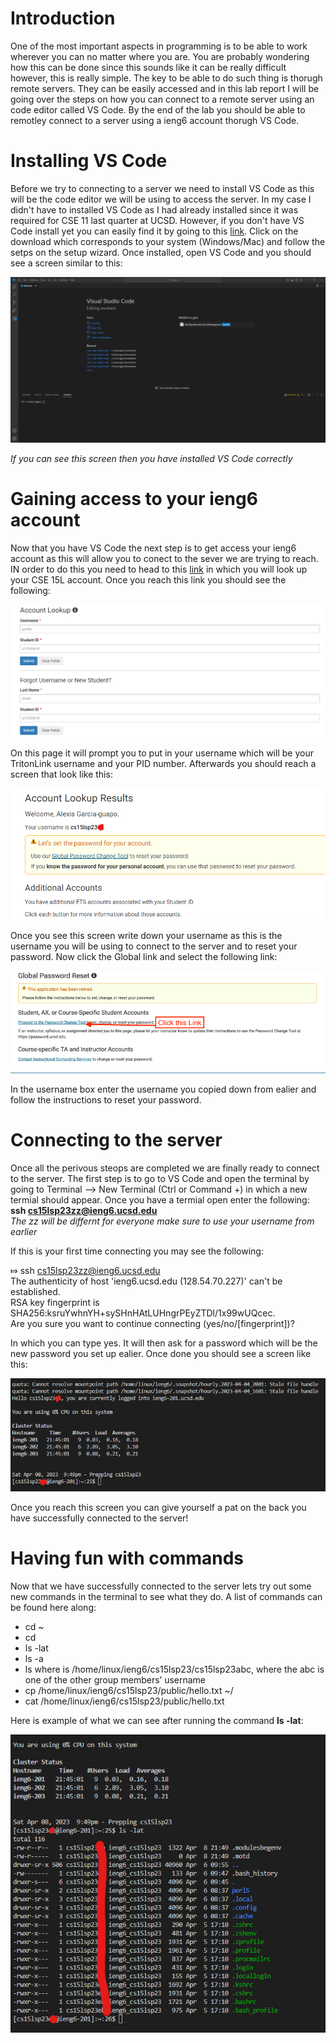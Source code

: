 # Introduction 
One of the most important aspects in programming is to be able to work wherever you can no matter where you are. You are probably wondering how this can be done 
since this sounds like it can be really difficult however, this is really simple. The key to be able to do such thing is thorugh remote servers. They can be easily 
accessed and in this lab report I will be going over the steps on how you can connect to a remote server using an code editor called VS Code. By the end of the lab 
you should be able to remotley connect to a server using a ieng6 account thorugh VS Code.

# Installing VS Code
Before we try to connecting to a server we need to install VS Code as this will be the code editor we will be using to access the server. In my case I didn't have 
to installed VS Code as I had already installed since it was required for CSE 11 last quarter at UCSD. However, if you don't have VS Code install yet you can easily 
find it by going to this [link](https://code.visualstudio.com/). Click on the download which corresponds to your system (Windows/Mac) and follow the setps on the setup 
wizard. Once installed, open VS Code and you should see a screen similar to this:

![Image](VSCode_Screenshot.png)

*If you can see this screen then you have installed VS Code correctly*

# Gaining access to your ieng6 account
Now that you have VS Code the next step is to get access your ieng6 account as this will allow you to conect to the sever we are trying to reach. IN order to do this
you need to head to this [link](https://sdacs.ucsd.edu/~icc/index.php) in which you will look up your CSE 15L account. Once you reach this link you should see the following:

![Image](Account.png) 

On this page it will prompt you to put in your username which will be your TritonLink username and your PID number. Afterwards you should reach a screen that look like this:

![Image](id1.png)

Once you see this screen write down your username as this is the username you will be using to connect to the server and to reset your password. Now click the Global link and select the following link:

![Image](password.png)

In the username box enter the username you copied down from ealier and follow the instructions to reset your password.

# Connecting to the server
Once all the perivous steops are completed we are finally ready to connect to the server. The first step is to go to VS Code and open the terminal by going to Terminal
--> New Terminal (Ctrl or Command +) in which a new termial should appear. Once you have a termial open enter the following:\
**ssh cs15lsp23zz@ieng6.ucsd.edu**\
*The zz will be differnt for everyone make sure to use your username from earlier*

If this is your first time connecting you may see the following: 

⤇ ssh cs15lsp23zz@ieng6.ucsd.edu \
The authenticity of host 'ieng6.ucsd.edu (128.54.70.227)' can't be established. \
RSA key fingerprint is SHA256:ksruYwhnYH+sySHnHAtLUHngrPEyZTDl/1x99wUQcec. \
Are you sure you want to continue connecting (yes/no/[fingerprint])? 

In which you can type yes. It will then ask for a password which will be the new password you set up ealier. Once done you should see a screen like this:

![Image](terminal.png)

Once you reach this screen you can give yourself a pat on the back you have successfully connected to the server!

# Having fun with commands
Now that we have successfully connected to the server lets try out some new commands in the terminal to see what they do. A list of commands can be found here along:

- cd ~
- cd
- ls -lat
- ls -a
- ls <directory> where <directory> is /home/linux/ieng6/cs15lsp23/cs15lsp23abc, where the abc is one of the other group members’ username
- cp /home/linux/ieng6/cs15lsp23/public/hello.txt ~/
- cat /home/linux/ieng6/cs15lsp23/public/hello.txt
  
Here is example of what we can see after running the command **ls -lat**:
  
![Image](ls-lat.png)
